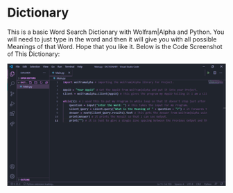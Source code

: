 # Dictionary
This is a basic Word Search Dictionary with Wolfram|Alpha and Python. You will need to just type in the word and then it will give you with all possible Meanings of that Word. Hope that you like it. Below is the Code Screenshot of This Dictionary:

<img src = "Code_Screenshot.png"><img>
